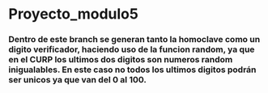 # Proyecto_modulo5
### Dentro de este branch se generan tanto la homoclave como un digito verificador, haciendo uso de la funcion random, ya que en el CURP los ultimos dos digitos son numeros random inigualables. En este caso no todos los ultimos digitos podrán ser unicos ya que van del 0 al 100.
